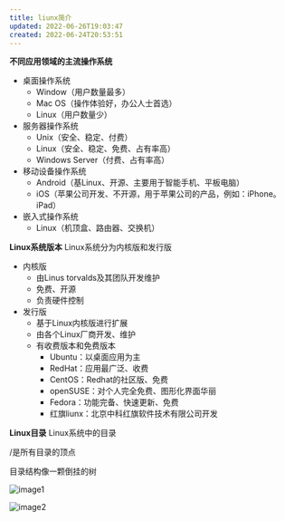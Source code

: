 ```yaml
---
title: liunx简介
updated: 2022-06-26T19:03:47
created: 2022-06-24T20:53:51
---
```


**不同应用领域的主流操作系统**
- 桌面操作系统
  - Window（用户数量最多）
  - Mac OS（操作体验好，办公人士首选）
  - Linux（用户数量少）
- 服务器操作系统
  - Unix（安全、稳定、付费）
  - Linux（安全、稳定、免费、占有率高）
  - Windows Server（付费、占有率高）
- 移动设备操作系统
  - Android（基Linux、开源、主要用于智能手机、平板电脑）
  - iOS（苹果公司开发、不开源，用于苹果公司的产品，例如：iPhone。iPad）
- 嵌入式操作系统
  - Linux（机顶盒、路由器、交换机）

**Linux系统版本**
Linux系统分为内核版和发行版
- 内核版
  - 由Linus torvalds及其团队开发维护
  - 免费、开源
  - 负责硬件控制
- 发行版
  - 基于Linux内核版进行扩展
  - 由各个Linux厂商开发、维护
  - 有收费版本和免费版本
    - Ubuntu：以桌面应用为主
    - RedHat：应用最广泛、收费
    - CentOS：Redhat的社区版、免费
    - openSUSE：对个人完全免费、图形化界面华丽
    - Fedora：功能完备、快速更新、免费
    - 红旗liunx：北京中科红旗软件技术有限公司开发

**Linux目录**
Linux系统中的目录

/是所有目录的顶点

目录结构像一颗倒挂的树

![image1](../../../resources/540ef703e66941c1ab4e1c28850a1b2e.png)

![image2](../../../resources/b60321067161463185cc84b0e11982a8.png)

